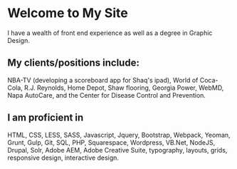 # Welcome to My Site

I have a wealth of front end experience as well as a degree in Graphic Design. 
## My clients/positions include: 
NBA-TV (developing a scoreboard app for Shaq's ipad), World of Coca-Cola, R.J. Reynolds, Home Depot, Shaw flooring, Georgia Power, WebMD, Napa AutoCare, and the Center for Disease Control and Prevention. 
## I am proficient in 
HTML, CSS, LESS, SASS, Javascript, Jquery, Bootstrap, Webpack, Yeoman, Grunt, Gulp, Git, SQL, PHP, Squarespace, Wordpress, VB.Net, NodeJS, Drupal, Solr, Adobe AEM, Adobe Creative Suite, typography, layouts, grids, responsive design, interactive design.
